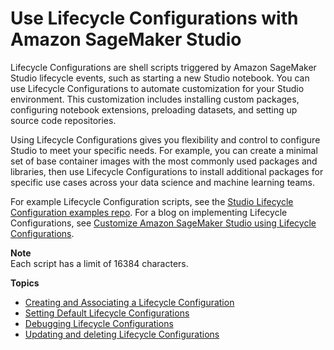 # Use Lifecycle Configurations with Amazon SageMaker Studio<a name="studio-lcc"></a>

Lifecycle Configurations are shell scripts triggered by Amazon SageMaker Studio lifecycle events, such as starting a new Studio notebook\. You can use Lifecycle Configurations to automate customization for your Studio environment\. This customization includes installing custom packages, configuring notebook extensions, preloading datasets, and setting up source code repositories\. 

Using Lifecycle Configurations gives you flexibility and control to configure Studio to meet your specific needs\. For example, you can create a minimal set of base container images with the most commonly used packages and libraries, then use Lifecycle Configurations to install additional packages for specific use cases across your data science and machine learning teams\. 

For example Lifecycle Configuration scripts, see the [Studio Lifecycle Configuration examples repo](https://github.com/aws-samples/sagemaker-studio-lifecycle-config-examples)\. For a blog on implementing Lifecycle Configurations, see [Customize Amazon SageMaker Studio using Lifecycle Configurations](http://aws.amazon.com/blogs/machine-learning/customize-amazon-sagemaker-studio-using-lifecycle-configurations/)\.

**Note**  
Each script has a limit of 16384 characters\.

**Topics**
+ [Creating and Associating a Lifecycle Configuration](studio-lcc-create.md)
+ [Setting Default Lifecycle Configurations](studio-lcc-defaults.md)
+ [Debugging Lifecycle Configurations](studio-lcc-debug.md)
+ [Updating and deleting Lifecycle Configurations](studio-lcc-delete.md)